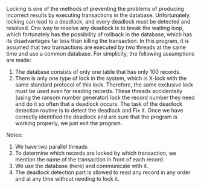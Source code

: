 Locking is one of the methods of preventing the problems of producing incorrect results by executing transactions in the database. Unfortunately, locking can lead to a deadlock, and every deadlock must be detected and resolved. One way to resolve any deadlock is to break the waiting loop, which fortunately has the possibility of rollback in the database, which has its disadvantages far less than killing the transaction. 
In this program, it is assumed that two transactions are executed by two threads at the same time and use a common database. For simplicity, the following assumptions are made:
1. The database consists of only one table that has only 100 records.
2. There is only one type of lock in the system, which is X-lock with the same standard protocol of this lock. Therefore, the same exclusive lock must be used even for reading records. These threads accidentally (using the ransom number generator) lock the record number they need and do it so often that a deadlock occurs. The task of the deadlock detection routine is to detect the deadlock and Fix it. Once we have correctly identified the deadlock and are sure that the program is working properly, we just exit the program.

Notes:
1. We have two parallel threads
2. To determine which records are locked by which transaction, we mention the name of the transaction in front of each record.
3. We use the database (here) and communicate with it.
4. The deadlock detection part is allowed to read any record in any order and at any time without needing to lock it.
